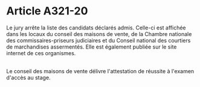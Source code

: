# Article A321-20

<p>Le jury arrête la liste des candidats déclarés admis. Celle-ci est affichée dans les locaux du        conseil des maisons de vente, de la Chambre nationale des commissaires-priseurs judiciaires et du Conseil national des courtiers de marchandises assermentés. Elle est également publiée sur le site internet de ces organismes. </p><p><br/>Le        conseil des maisons de vente délivre l'attestation de réussite à l'examen d'accès au stage.</p>